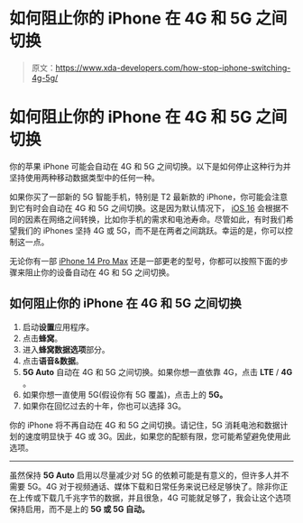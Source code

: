 # 如何阻止你的 iPhone 在 4G 和 5G 之间切换

> 原文：<https://www.xda-developers.com/how-stop-iphone-switching-4g-5g/>

# 如何阻止你的 iPhone 在 4G 和 5G 之间切换

你的苹果 iPhone 可能会自动在 4G 和 5G 之间切换。以下是如何停止这种行为并坚持使用两种移动数据类型中的任何一种。

如果你买了一部新的 5G 智能手机，特别是 T2 最新款的 iPhone，你可能会注意到它有时会自动在 4G 和 5G 之间切换。这是因为默认情况下， [iOS 16](https://www.xda-developers.com/ios-16) 会根据不同的因素在网络之间转换，比如你手机的需求和电池寿命。尽管如此，有时我们希望我们的 iPhones 坚持 4G 或 5G，而不是在两者之间跳跃。幸运的是，你可以控制这一点。

无论你有一部 [iPhone 14 Pro Max](http://www.xda-developers.com/apple-iphone-14-pro-max-review/) 还是一部更老的型号，你都可以按照下面的步骤来阻止你的设备自动在 4G 和 5G 之间切换。

## 如何阻止你的 iPhone 在 4G 和 5G 之间切换

1.  启动**设置**应用程序。
2.  点击**蜂窝**。
3.  进入**蜂窝数据选项**部分。
4.  点击**语音&数据**。
5.  **5G Auto** 自动在 4G 和 5G 之间切换。如果你想一直依靠 4G，点击 **LTE** / **4G** 。
6.  如果你想一直使用 5G(假设你有 5G 覆盖)，点击上的 **5G。**
7.  如果你在回忆过去的十年，你也可以选择 3G。

你的 iPhone 将不再自动在 4G 和 5G 之间切换。请记住，5G 消耗电池和数据计划的速度明显快于 4G 或 3G。因此，如果您的配额有限，您可能希望避免使用此选项。

* * *

虽然保持 **5G Auto** 启用以尽量减少对 5G 的依赖可能是有意义的，但许多人并不需要 5G。4G 对于视频通话、媒体下载和日常任务来说已经足够快了。除非你正在上传或下载几千兆字节的数据，并且很急，4G 可能就足够了，我会让这个选项保持启用，而不是上的 **5G 或 **5G 自动**。**